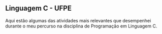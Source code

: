 ## Linguagem C - UFPE
Aqui estão algumas das atividades mais relevantes que desempenhei durante o meu percurso na disciplina de Programação em Linguagem C.
